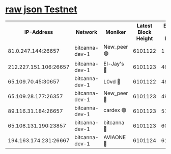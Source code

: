 [raw json Testnet](https://rpc-check.bcat.stavr.tech/bcat/rpc-bcat-result.json)
=


<table><tr><th>IP-Address</th><th>Network</th><th>Moniker</th><th>Latest Block Height</th><th>Earliest Block Height</th><th>Catching Up</th><th>Tx Index</th><th>Voting Power</th><th>Scan Time</th></tr><tr><td>81.0.247.144:26657</td><td>bitcanna-dev-1</td><td>New_peer 🟢</td><td>6101122</td><td>1</td><td>False</td><td>on</td><td>0</td><td>2024-01-22T23:15:27.851386177UTC</td></tr><tr><td>212.227.151.106:26657</td><td>bitcanna-dev-1</td><td>El-Jay's 🔴</td><td>6101123</td><td>4670391</td><td>False</td><td>on</td><td>2218164</td><td>2024-01-22T23:15:34.638673955UTC</td></tr><tr><td>65.109.70.45:30657</td><td>bitcanna-dev-1</td><td>L0vd 🔴</td><td>6101122</td><td>4828155</td><td>False</td><td>on</td><td>7920</td><td>2024-01-22T23:15:28.171248759UTC</td></tr><tr><td>65.109.28.177:26357</td><td>bitcanna-dev-1</td><td>New_peer 🔴</td><td>6101123</td><td>4952911</td><td>False</td><td>on</td><td>2237067</td><td>2024-01-22T23:15:35.254781340UTC</td></tr><tr><td>89.116.31.184:26657</td><td>bitcanna-dev-1</td><td>cardex 🟢</td><td>6101123</td><td>5185001</td><td>False</td><td>on</td><td>0</td><td>2024-01-22T23:15:34.955962212UTC</td></tr><tr><td>65.108.131.190:23857</td><td>bitcanna-dev-1</td><td>bitcanna 🔴</td><td>6101123</td><td>6097123</td><td>False</td><td>off</td><td>82269</td><td>2024-01-22T23:15:35.621222710UTC</td></tr><tr><td>194.163.174.231:26667</td><td>bitcanna-dev-1</td><td>AVIAONE 🔴</td><td>6101124</td><td>6100981</td><td>False</td><td>on</td><td>1949865</td><td>2024-01-22T23:15:40.086958382UTC</td></tr></table>